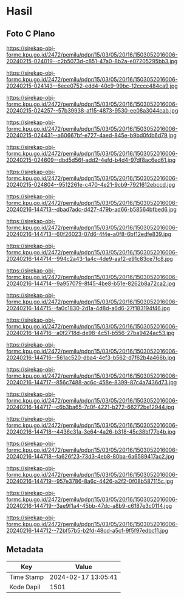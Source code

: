 # Hasil

## Foto C Plano

https://sirekap-obj-formc.kpu.go.id/2472/pemilu/pdpr/15/03/05/20/16/1503052016006-20240215-024019--c2b5073d-c851-47a0-8b2a-e07205295bb3.jpg

https://sirekap-obj-formc.kpu.go.id/2472/pemilu/pdpr/15/03/05/20/16/1503052016006-20240215-024143--6ece0752-edd4-40c9-99bc-12cccc484ca9.jpg

https://sirekap-obj-formc.kpu.go.id/2472/pemilu/pdpr/15/03/05/20/16/1503052016006-20240215-024257--57b39938-af15-4873-9530-ee08a3044cab.jpg

https://sirekap-obj-formc.kpu.go.id/2472/pemilu/pdpr/15/03/05/20/16/1503052016006-20240215-024431--a60667bf-e727-4aed-845e-b9bd0fdb6d79.jpg

https://sirekap-obj-formc.kpu.go.id/2472/pemilu/pdpr/15/03/05/20/16/1503052016006-20240215-024609--dbd5d56f-add2-4efd-b4d4-97df8ac6ed61.jpg

https://sirekap-obj-formc.kpu.go.id/2472/pemilu/pdpr/15/03/05/20/16/1503052016006-20240215-024804--9512261e-c470-4e21-9cb9-7921612ebccd.jpg

https://sirekap-obj-formc.kpu.go.id/2472/pemilu/pdpr/15/03/05/20/16/1503052016006-20240216-144713--dbad7adc-d427-479b-ad66-b58564bfbed6.jpg

https://sirekap-obj-formc.kpu.go.id/2472/pemilu/pdpr/15/03/05/20/16/1503052016006-20240216-144713--60f26023-07d6-4f4e-a0f8-6bf12edfe839.jpg

https://sirekap-obj-formc.kpu.go.id/2472/pemilu/pdpr/15/03/05/20/16/1503052016006-20240216-144714--994c2a43-1a4c-4de9-aaf2-e91c83ce7fc8.jpg

https://sirekap-obj-formc.kpu.go.id/2472/pemilu/pdpr/15/03/05/20/16/1503052016006-20240216-144714--9a957079-8f45-4be8-b51e-8262b8a72ca2.jpg

https://sirekap-obj-formc.kpu.go.id/2472/pemilu/pdpr/15/03/05/20/16/1503052016006-20240216-144715--fa0c1830-2d1a-4d8d-a6d6-27f183194f46.jpg

https://sirekap-obj-formc.kpu.go.id/2472/pemilu/pdpr/15/03/05/20/16/1503052016006-20240216-144716--a0f2718d-de98-4c51-b556-27ba9424ac53.jpg

https://sirekap-obj-formc.kpu.go.id/2472/pemilu/pdpr/15/03/05/20/16/1503052016006-20240216-144716--561ac520-dba4-4ef3-b562-d7f62b4a466b.jpg

https://sirekap-obj-formc.kpu.go.id/2472/pemilu/pdpr/15/03/05/20/16/1503052016006-20240216-144717--856c7488-ac6c-458e-8399-87c4a7436d73.jpg

https://sirekap-obj-formc.kpu.go.id/2472/pemilu/pdpr/15/03/05/20/16/1503052016006-20240216-144717--c6b3ba65-7c0f-4221-b272-66272be12944.jpg

https://sirekap-obj-formc.kpu.go.id/2472/pemilu/pdpr/15/03/05/20/16/1503052016006-20240216-144718--4436c31a-3e64-4a26-b318-45c38bf77e4b.jpg

https://sirekap-obj-formc.kpu.go.id/2472/pemilu/pdpr/15/03/05/20/16/1503052016006-20240216-144718--fa626f23-73d3-4eb8-80ba-6a6589417ac2.jpg

https://sirekap-obj-formc.kpu.go.id/2472/pemilu/pdpr/15/03/05/20/16/1503052016006-20240216-144719--957e3786-8a6c-4426-a2f2-0f08b587115c.jpg

https://sirekap-obj-formc.kpu.go.id/2472/pemilu/pdpr/15/03/05/20/16/1503052016006-20240216-144719--3ae9f1a4-45bb-47dc-a8b9-c6187e3c0114.jpg

https://sirekap-obj-formc.kpu.go.id/2472/pemilu/pdpr/15/03/05/20/16/1503052016006-20240216-144712--72bf57b5-b2fd-48cd-a5cf-9f5f97edbc11.jpg


## Metadata

| Key        | Value               |
| ---------- | ------------------- |
| Time Stamp | 2024-02-17 13:05:41 |
| Kode Dapil | 1501                |



